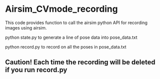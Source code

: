 # Airsim_CVmode_recording

This code provides function to call the airsim python API for recording images using airsim.

python state.py to generate a line of pose data into pose_data.txt

python record.py to record on all the poses in pose_data.txt

## Caution! Each time the recording will be deleted if you run record.py